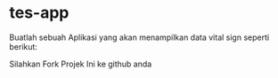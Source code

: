 # tes-app

Buatlah sebuah Aplikasi yang akan menampilkan data vital sign seperti berikut:

Silahkan Fork Projek Ini ke github anda
